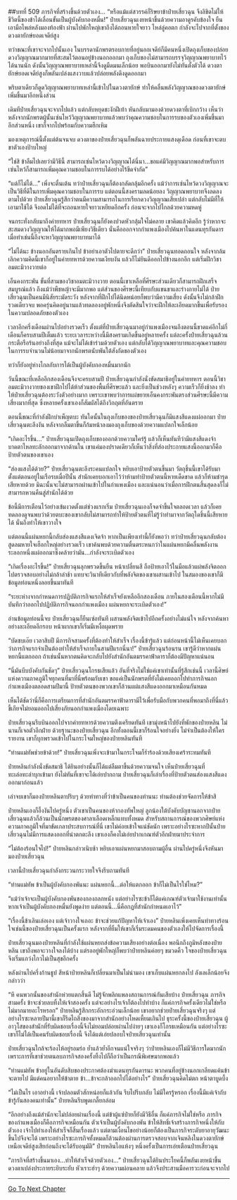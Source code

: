 ##บทที่ 509 ภารกิจที่สร้างขึ้นด้วยตัวเอง...
“หรือแม้แต่สวรรค์ก็ริษยาข้าป๋ายเสี่ยวฉุน จึงลิขิตไม่ให้ชีวิตนี้ของข้าได้เลื่อนขั้นเป็นผู้บังคับกองหมื่น!” ป๋ายเสี่ยวฉุนเงยหน้าขึ้นด้วยความอาดูรคับข้องใจ ยืนเอามือไพล่หลังมองท้องฟ้า ผ่านไปพักใหญ่เขาถึงได้ถอนหายใจยาว ไหล่ลู่คอตก กำลังจะไปจากที่ตั้งของดวงตายักษ์ยอดเจดีย์สูง

ทว่าขณะที่เขาจะจากไปนั้นเอง ในบรรดานักพรตรอบกายที่อยู่นอกเจดีย์ก็มีคนหนึ่งเปิดถุงเก็บของปล่อยดวงวิญญาณมากมายที่สะสมไว้ตอนอยู่ข้างนอกออกมา ถุงเก็บของไม่สามารถบรรจุวิญญาณพยาบาทไว้ได้นานนัก ดังนั้นวิญญาณพยาบาทเหล่านี้จึงดูมืดมนเล็กน้อย พอบินออกมายังไม่ทันตั้งตัวได้ ดวงตายักษ์ยอดเจดีย์สูงก็พลันเปล่งแสงวาบแล้วปล่อยพลังดึงดูดออกมา

พริบตาเดียวก็ดูดวิญญาณพยาบาทเหล่านี้เข้าไปในดวงตายักษ์ ทำให้คลื่นพลังวิญญาณของดวงตายักษ์เพิ่มขึ้นมาอีกหนึ่งส่วน

เดิมทีป๋ายเสี่ยวฉุนจะจากไปแล้ว แต่กลับหยุดชะงักฝีเท้า หันกลับมามองด้วยดวงตาที่เบิกกว้าง เห็นว่าหลังจากนักพรตผู้นั้นเซ่นไหว้วิญญาณพยาบาทแล้วพบว่าคุณความชอบในการรบของตัวเองเพิ่มขึ้นมาอีกส่วนหนึ่ง เขาก็จากไปพร้อมกับความฮึกเหิม

มองเหตุการณ์นี้ตั้งแต่ต้นจนจบ ดวงตาของป๋ายเสี่ยวฉุนก็พลันฉายประกายแสงดุเดือด ก่อนที่เขาจะตบขาตัวเองป้าบใหญ่

“ใช่สิ ข้าลืมไปเลยว่ามีวิธีนี้ สามารถเซ่นไหว้ดวงวิญญาณได้นี่นา...ขอแค่มีวิญญาณมากพอสำหรับการเซ่นไหว้ก็สามารถเพิ่มคุณความชอบในการรบได้อย่างไร้ขีดจำกัด”

“แต่ก็ไม่ได้...” เพิ่งจะตื่นเต้น ทว่าป๋ายเสี่ยวฉุนก็ต้องกลัดกลุ้มอีกครั้ง แม้ว่าการเซ่นไหว้ดวงวิญญาณจะเป็นวิธีที่ดีในการเพิ่มคุณความชอบในการรบ แต่ตอนนี้สงครามลดน้อยลง วิญญาณพยาบาทจึงลดลงตามไปด้วย ป๋ายเสี่ยวฉุนรู้สึกว่าตนมีความสามารถในการเรียกดวงวิญญาณเสียเปล่า แต่กลับไม่มีที่ให้เอามาใช้ได้ จึงอดไม่ได้ที่จะถอนหายใจยาวเหยียดอีกครั้ง ก่อนจะจากไปไกลด้วยความหดหู่

จนกระทั่งกลับมาถึงค่ายทหาร ป๋ายเสี่ยวฉุนก็ยังคงปวดหัวกลุ้มใจไม่คลาย เขาคิดแล้วคิดอีก รู้ว่าหากจะสะสมดวงวิญญาณให้ได้มากพอมีเพียงวิธีเดียว นั่นคือออกจากกำแพงเมืองไปค้นหาในแดนทุรกันดาร เมื่อทำเช่นนี้ถึงจะหาวิญญาณพยาบาทมาได้

“ไม่ได้นะ ข้างนอกอันตรายเกินไป ข้าอย่าเอาตัวไปตายจะดีกว่า” ป๋ายเสี่ยวฉุนทอดถอนใจ หลังจากล้มเลิกความคิดนี้เขาก็อยู่ในค่ายทหารด้วยความเงียบงัน แล้วก็ไม่ยินดีออกไปข้างนอกอีก แต่เริ่มฝึกวิชาอมตะมิวางวายต่อ

เอ็นคงกระพัน ขั้นที่สามของวิชาอมตะมิวางวาย ตอนนี้เขาเหลือที่ศีรษะส่วนเดียวก็สามารถฝึกเสร็จสมบูรณ์แล้ว ถึงแม้ว่าพืชหญ้าจะมีมากพอ แต่ส่วนของศีรษะนี้เทียบกับแขนขาและร่างกายไม่ได้ ป๋ายเสี่ยวฉุนเป็นคนมีนิสัยระมัดระวัง หลังจากที่ฝึกไปได้นิดหน่อยก็พบว่ามีความเสี่ยง ดังนั้นจึงไม่กล้าฝึกรวดเดียวจบ พอครุ่นคิดอยู่นานแล้วทดลองอยู่พักหนึ่งจึงตัดสินใจว่าจะฝึกให้ละเอียดมากขึ้นเพื่อรับรองในความปลอดภัยของตัวเอง

เวลาอีกครึ่งเดือนผ่านไปอย่างรวดเร็ว ตั้งแต่ที่ป๋ายเสี่ยวฉุนมาอยู่กำแพงเมืองจนถึงตอนนี้ขาดแค่อีกไม่กี่เดือนก็ครบสามปีเต็มแล้ว ระยะเวลาระหว่างนี้มีสงครามเกิดขึ้นอยู่หลายครั้ง แต่ละครั้งป๋ายเสี่ยวฉุนล้วนกระตือรือร้นอย่างถึงที่สุด แม้จะไม่ได้เข้าร่วมด้วยตัวเอง แต่กลับได้วิญญาณพยาบาทและคุณความชอบในการรบจำนวนไม่น้อยมาจากนักพรตนับพันใต้สังกัดของตัวเอง

ทว่าก็ยังอยู่ห่างไกลกับการได้เป็นผู้บังคับกองหมื่นมากนัก

วันนี้ขณะที่เหลืออีกสองเดือนจึงจะครบสามปี ป๋ายเสี่ยวฉุนกำลังนั่งขัดสมาธิอยู่ในค่ายทหาร ตอนนี้วิชาอมตะมิวางวายของเขาฝึกไปได้ห้าส่วนของพื้นที่ศีรษะแล้ว และยิ่งเป็นช่วงหลังๆ ความเร็วก็ยิ่งช้าลง ทำให้ป๋ายเสี่ยวฉุนต้องระวังตัวอย่างมาก เพราะเขาพบว่าการแผ่ขยายเอ็นคงกระพันตรงส่วนศีรษะนี้มีความเสี่ยงมากที่สุด ซึ่งหลายครั้งเขาเองก็สัมผัสได้ถึงวิกฤตที่อันตราย

ตอนนี้ขณะที่กำลังฝึกบำเพ็ญตบะ ทันใดนั้นในถุงเก็บของของป๋ายเสี่ยวฉุนก็มีแสงสีแดงแผ่ออกมา ป๋ายเสี่ยวฉุนตะลึงงัน หลังจากลืมตาขึ้นก็ก้มหน้าลงมองถุงเก็บของด้วยความแปลกใจเล็กน้อย

“เกิดอะไรขึ้น...” ป๋ายเสี่ยวฉุนเปิดถุงเก็บของออกด้วยความใคร่รู้ แล้วก็เห็นทันทีว่ามีแสงสีแดงจ้าบาดตาไหลทะลักออกมาจากด้านใน เขาแค่มองปราดเดียวก็เห็นว่าสิ่งที่ส่องประกายแสงนี้ออกมาก็คือป้ายตัวตนของเขาเอง

“ส่องแสงได้ด้วย?” ป๋ายเสี่ยวฉุนตะลึงระคนแปลกใจ หยิบเอาป้ายตัวตนขึ้นมา วัตถุชิ้นนี้เขาได้รับมาตั้งแต่ตอนอยู่ในเรือรบเมื่อปีนั้น สำนักเคยบอกเอาไว้ว่าห้ามทำป้ายตัวตนนี้หายเด็ดขาด แล้วก็ห้ามชำรุดเสียหายด้วย มิฉะนั้นจะไม่สามารถผ่านเข้าไปในกำแพงเมือง และแน่นอนว่าเมื่อการฝึกตนสิ้นสุดลงก็ไม่สามารถหวนคืนสู่สำนักได้ด้วย

ข้อนี้มีการเตือนไว้อย่างเข้มงวดตั้งแต่ช่วงแรกเริ่ม ป๋ายเสี่ยวฉุนเองก็จดจำขึ้นใจตลอดเวลา แล้วก็เคยทดลองดูจนพบว่าด้วยตบะของเขากลับไม่สามารถทำให้ป้ายตัวตนที่ไม่รู้ว่าทำมาจากวัตถุใดชิ้นนี้เสียหายได้ นั่นถึงทำให้เขาวางใจ

แต่ตอนนี้แผ่นหยกนี้กลับส่องแสงสีแดงเจิดจ้า หากเป็นเพียงเท่านี้ก็ยังพอว่า ทว่าป๋ายเสี่ยวฉุนกลับต้องสูดลมหายใจเฮือกใหญ่อย่างรวดเร็ว เขาค้นพบด้วยความตื่นตระหนกว่าในแผ่นหยกมีคลื่นพลังงานระลอกหนึ่งแผ่ออกมาซึ่งคล้ายว่ามัน...กำลังจะระเบิดตัวเอง

“เกิดเรื่องอะไรขึ้น!” ป๋ายเสี่ยวฉุนลุกพรวดขึ้นยืน หน้าเปลี่ยนสี ถือป้ายเอาไว้ในมือแล้วแผ่พลังจิตออกไปตรวจสอบอย่างไม่กล้าล่าช้า แทบจะวินาทีเดียวกับที่พลังจิตของเขาผสานเข้าไป ในสมองของเขาก็มีข้อมูลท่อนหนึ่งลอยขึ้นมาทันที

“ระยะห่างจากกำหนดการปฏิบัติภารกิจแรกให้สำเร็จยังเหลืออีกสองเดือน ภายในสองเดือนนี้หากไม่มีบันทึกว่าออกไปปฏิบัติภารกิจนอกกำแพงเมือง แผ่นหยกจะระเบิดตัวเอง!”

อ่านข้อมูลท่อนนี้จบ ป๋ายเสี่ยวฉุนก็ยืนเซ่อทันที ผสานพลังจิตเข้าไปอีกครั้งอย่างไม่แน่ใจ หลังจากค้นหาอย่างละเอียดอีกรอบ หน้าผากเขาก็เริ่มมีเหงื่อผุดพราย

“บัดซบเอ๊ย เวลาสิบปี มีภารกิจสามครั้งที่ต้องทำให้สำเร็จ เรื่องนี้ข้ารู้แล้ว แต่ก่อนหน้านี้ไม่เห็นเคยบอกว่าภารกิจแรกจำเป็นต้องทำให้สำเร็จภายในสามปีแรกนี่นา!” ป๋ายเสี่ยวฉุนร้อนรน เขารู้ดีว่าหากแผ่นหยกนี้แตกออก ถ้าเช่นนั้นหากตนคิดจะกลับไปยังสำนักอันตมรรคาฟ้าดาราก็ต้องมีปัญหาแน่นอน

“นี่มันบีบบังคับกันชัดๆ” ป๋ายเสี่ยวฉุนโกรธเสียแล้ว อันที่จริงไม่ใช่แค่เขาเท่านั้นที่รู้สึกเช่นนี้ เวลานี้ศิษย์แห่งความภาคภูมิใจทุกคนที่มาที่นี่พร้อมกับเขา ขอแค่เป็นนักพรตที่ยังไม่เคยออกไปทำภารกิจนอกกำแพงเมืองตลอดสามปีมานี้ ป้ายตัวตนของพวกเขาก็ล้วนแผ่แสงสีแดงออกมาเหมือนกันหมด

เห็นได้ชัดว่านี่ก็คือการเตรียมการที่สำนักอันตมรรคาฟ้าดารามีไว้เพื่อรับมือกับพวกคนที่พอมาถึงที่นี่แล้วขี้เกียจไม่ยอมออกไปเสี่ยงภัยนอกกำแพงเมืองโดยเฉพาะ

ป๋ายเสี่ยวฉุนรีบบินออกไปจากค่ายทหารด้วยความตึงเครียดทันที เขามุ่งหน้าไปยังที่พักของป๋ายหลิน ไม่นานก็เจอตัวอีกฝ่าย ด้วยฐานะของป๋ายเสี่ยวฉุน อีกทั้งตอนนี้เขาก็ร้อนใจอย่างยิ่ง ไม่จำเป็นต้องให้ใครรายงาน เขาก็บุกพรวดเข้าไปในกระโจมใหญ่ของป๋ายหลินทันที

“ท่านแม่ทัพช่วยข้าด้วย!” ป๋ายเสี่ยวฉุนเพิ่งจะเข้ามาในกระโจมก็ร่ำร้องด้วยเสียงเศร้าระทมทันที

ป๋ายหลินกำลังนั่งขัดสมาธิ ได้ยินอย่างนั้นก็ได้แต่ลืมตาขึ้นด้วยความจนใจ เห็นป๋ายเสี่ยวฉุนที่ทะเล่อทะล่าบุกเข้ามา ยังไม่ทันที่เขาจะได้เอ่ยปากถาม ป๋ายเสี่ยวฉุนก็เล่าเรื่องที่ป้ายตัวตนส่องแสงสีแดงออกมาก่อนแล้ว

เล่าจบเขาก็มองป๋ายหลินตาปริบๆ ด้วยท่าทางที่ว่าข้าเป็นคนของท่านนะ ท่านต้องช่วยจัดการให้ข้าสิ

ป๋ายหลินเองก็อึ้งงันไปครู่หนึ่ง ตัวเขาเป็นคนของห้ากองทัพใหญ่ ลูกน้องใต้บังคับบัญชานอกจากป๋ายเสี่ยวฉุนแล้วก็ล้วนเป็นนักพรตของศาลาเลือดเหล็กแทบทั้งหมด สำหรับสถานการณ์ของพวกศิษย์แห่งความภาคภูมิใจที่มาขัดเกลาประสบการณ์ที่นี่ เขาไม่ค่อยเข้าใจแน่ชัดนัก เพราะอย่างไรซะหากปีนั้นป๋ายเสี่ยวฉุนไม่มีการแสดงออกที่น่าตกตะลึง เขาเองก็คงไม่เอ่ยปากเกณฑ์ตัวอีกฝ่ายมาประจำการ

“ไม่ต้องร้อนใจไป!” ป๋ายหลินกล่าวเนิบช้า หยิบเอาแผ่นหยกมาสอบถามผู้อื่น ผ่านไปครู่หนึ่งจึงหันมามองป๋ายเสี่ยวฉุน

เวลานี้ป๋ายเสี่ยวฉุนกำลังกระวนกระวายใจจึงรีบถามทันที

“ท่านแม่ทัพ ข้าเป็นผู้บังคับกองพันนะ แผ่นหยกนี้...ต่อให้แตกออก ข้าก็ไม่เป็นไรใช่ไหม?”

“แม้ว่าเจ้าจะเป็นผู้บังคับกองพันของกองถลกหนัง แต่อย่างไรซะข้าก็ได้แค่เกณฑ์ตัวเจ้ามาใช้งานเท่านั้น หากเจ้าเป็นผู้บังคับกองหมื่นยังพูดง่าย แต่ตอนนี้...นี่คือกฎที่สำนักกำหนดเอาไว้”

“เรื่องนี้ข้าเลินเล่อเอง แต่เจ้าวางใจเถอะ ข้าจะช่วยแก้ปัญหาให้เจ้าเอง” ป๋ายหลินเพิ่งเคยเห็นท่าทางร้อนใจเช่นนี้ของป๋ายเสี่ยวฉุนเป็นครั้งแรก หลังจากที่ยิ้มให้เขาก็เริ่มระดมคนของตัวเองให้ไปจัดการเรื่องนี้

ป๋ายเสี่ยวฉุนมองป๋ายหลินที่กำลังใช้แผ่นหยกส่งข้อความเสียงอย่างต่อเนื่อง พอนึกถึงภูมิหลังของป๋ายหลิน เขาถึงพอจะวางใจลงได้บ้าง แต่รออยู่พักใหญ่ก็พบว่าป๋ายหลินค่อยๆ ขมวดคิ้ว ใจของป๋ายเสี่ยวฉุนจึงเริ่มแกว่งไกวไม่เป็นสุขอีกครั้ง

หลังผ่านไปครึ่งก้านธูป สีหน้าป๋ายหลินก็เปลี่ยนมาเป็นไม่น่ามอง เขาเก็บแผ่นหยกลงไป ลังเลเล็กน้อยจึงกล่าวว่า

“หึ คนพวกนั้นของสำนักห่วยแตกสิ้นดี ไม่รู้จักพลิกแพลงสถานการณ์กันเสียบ้าง ป๋ายเสี่ยวฉุน ภารกิจสามครั้ง ข้าจะช่วยลบทิ้งให้เจ้าสองครั้ง แต่จะอย่างไรเจ้าก็ต้องไปทำบ้าง ก็แค่ภารกิจครั้งเดียวไม่ใช่หรือ ไม่มากมายอะไรหรอก” ป๋ายหลินรู้สึกกระอักกระอ่วนเล็กน้อย เขาอยากช่วยป๋ายเสี่ยวฉุนจริงๆ แต่อย่างไรซะหลายปีมานี้เขาก็รีดไถสิ่งของมาจากสำนักอย่างโหดเหี้ยมเกินไป ธุระครั้งนี้ของป๋ายเสี่ยวฉุน ผู้อาวุโสของสำนักที่รับผิดชอบเรื่องนี้จึงไม่ยอมปล่อยผ่านไปง่ายๆ เขาเองก็โกรธเหมือนกัน แต่อย่างไรซะเขาก็ไม่ได้เป็นคนรับผิดชอบเรื่องนี้ จึงได้แต่เอ่ยปลอบใจป๋ายเสี่ยวฉุนเท่านั้น

ป๋ายเสี่ยวฉุนใกล้จะร้องไห้อยู่รอมร่อ ย้ำแล้วย้ำอีกจนแน่ใจจริงๆ ว่าป๋ายหลินเองก็ไม่มีวิธีการใดมากนัก เพราะการที่เขาช่วยตนลบภารกิจสองครั้งทิ้งไปก็ถือว่าเป็นกรณีพิเศษมากพอแล้ว

“ท่านแม่ทัพ ข้าอยู่ในอันดับสิบของประกาศต้องฆ่าแดนทุรกันดารนะ พวกคนที่อยู่ข้างนอกเกลียดแค้นข้าจะตายไป มีแต่คนอยากให้ข้าตาย ข้า...ข้าจะกล้าออกไปได้อย่างไร” ป๋ายเสี่ยวฉุนคิดไม่ตก หน้าตาบูดบึ้ง

“ไม่เป็นไร เอาอย่างนี้ เจ้าปลอมตัวสักหน่อยก็แล้วกัน รีบไปรีบกลับ ไม่มีใครรู้หรอก เรื่องนี้มีแค่เจ้ากับข้ารู้กันสองคนเท่านั้น” ป๋ายหลินรีบพูดเกลี้ยกล่อม

“อีกอย่างถึงแม้สำนักจะไม่ปล่อยผ่านเรื่องนี้ แต่ข้าผู้แซ่ป๋ายก็ยังมีวิธีอื่น ก็แค่ภารกิจไม่ใช่หรือ ภารกิจของกำแพงเมืองก็คือภารกิจเหมือนกัน ตัวเจ้าเป็นผู้บังคับกองพัน ข้าให้สิทธิ์เจ้าสร้างภารกิจหนึ่งให้กับตัวเอง เจ้าไปทำเองให้สำเร็จก็สิ้นเรื่องแล้ว แต่ตามเงื่อนไขอย่างน้อยก็ต้องเป็นภารกิจระดับยาอายุวัฒนะขึ้นไปจึงจะได้ เพราะอย่างไรซะภารกิจทั้งหมดก็ล้วนต้องผ่านการตรวจสอบจากเจินหลิงในดวงตายักษ์เหนือเจดีย์สูงเสียก่อนถึงจะได้รับอนุมัติ” ป๋ายหลินไอแห้งๆ หนึ่งครั้งเป็นการเอ่ยเตือนป๋ายเสี่ยวฉุน

“ภารกิจที่สร้างขึ้นมาเอง...ทำให้สำเร็จด้วยตัวเอง...” ป๋ายเสี่ยวฉุนได้ยินประโยคนี้ก็พลันเงยหน้าขึ้น ดวงตาเปล่งประกายระยิบระยับ หัวเราะฮ่าๆ ด้วยความผ่อนคลาย แล้วจึงประสานมือคารวะก่อนจะจากไป

------


[Go To Next Chapter]( ./132.md)